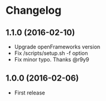 # Changelog

## 1.1.0 (2016-02-10)

* Upgrade openFrameworks version
* Fix /scripts/setup.sh -f option
* Fix minor typo. Thanks @r9y9


## 1.0.0 (2016-02-06)

* First release

